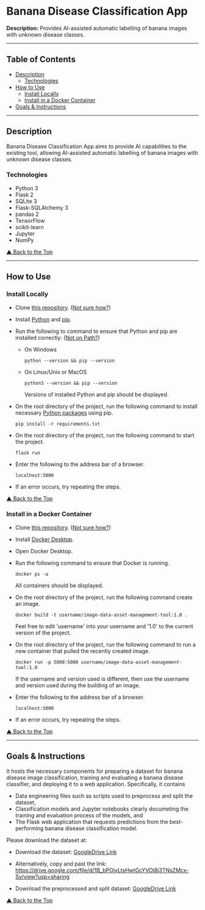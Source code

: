 # Banana Disease Classification App
**Description:** Provides AI-assisted automatic labelling of banana images with unknown disease classes.

---

## Table of Contents
- [Description](#description)
    - [Technologies](#technologies) 
- [How to Use](#how-to-use)
    - [Install Locally](#install-locally)
    - [Install in a Docker Container](#install-in-a-docker-container)
- [Goals & Instructions](#goals--instructions)

---

## Description
Banana Disease Classification App aims to provide AI capabilities to the existing tool, allowing AI-assisted automatic labelling of banana images with unknown disease classes.

### Technologies
- Python 3
- Flask 2
- SQLite 3
- Flask-SQLAlchemy 3
- pandas 2
- TensorFlow
- scikit-learn
- Jupyter
- NumPy

[&#9650; Back to the Top](#banana-disease-classification-app)

---

## How to Use

### Install Locally
- Clone [this repository](https://github.com/Deep-Computer-Vision/image-data-asset-management-tool-deep-computer-vision-team). ([Not sure how?](https://docs.github.com/en/repositories/creating-and-managing-repositories/cloning-a-repository))

- Install [Python](https://www.python.org/downloads/) and [pip](https://pip.pypa.io/en/latest/installation/#installation).

- Run the following to command to ensure that Python and pip are installed correctly: ([Not on Path?](https://realpython.com/add-python-to-path/))
    - On Windows
        ```
        python --version && pip --version
        ```
    - On Linux/Unix or MacOS
        ```
        python3 --version && pip --version
        ```
        Versions of installed Python and pip should be displayed.

- On the root directory of the project, run the following command to install necessary [Python packages](https://github.com/Deep-Computer-Vision/image-data-asset-management-tool-deep-computer-vision-team/blob/main/requirements.txt) using pip.
    ```
    pip install -r requirements.txt
    ```

- On the root directory of the project, run the following command to start the project.
    ```
    flask run
    ```

- Enter the following to the address bar of a browser.
    ```
    localhost:5000
    ```

- If an error occurs, try repeating the steps.

[&#9650; Back to the Top](#banana-disease-classification-app)

### Install in a Docker Container

- Clone [this repository](https://github.com/Deep-Computer-Vision/image-data-asset-management-tool-deep-computer-vision-team). ([Not sure how?](https://docs.github.com/en/repositories/creating-and-managing-repositories/cloning-a-repository))

- Install [Docker Desktop](https://docs.docker.com/engine/install/#desktop).

- Open Docker Desktop.

- Run the following command to ensure that Docker is running.
    ```
    docker ps -a
    ```
    All containers should be displayed.

- On the root directory of the project, run the following command create an image.
    ```
    docker build -t username/image-data-asset-management-tool:1.0 .
    ```
    Feel free to edit 'username' into your username and '1.0' to the current version of the project.

- On the root directory of the project, run the following command to run a new container that pulled the recently created image.
    ```
    docker run -p 5000:5000 username/image-data-asset-management-tool:1.0
    ```
    If the username and version used is different, then use the username and version used during the building of an image.

- Enter the following to the address bar of a browser.
    ```
    localhost:5000
    ```

- If an error occurs, try repeating the steps.

[&#9650; Back to the Top](#banana-disease-classification-app)

---

## Goals & Instructions

It hosts the necessary components for preparing a dataset for banana disease image classification, training and evaluating a banana disease classifier, and deploying it to a web application. Specifically, it contains
  - Data engineering files such as scripts used to preprocess and split the dataset,
  - Classification models and Jupyter notebooks clearly documeting the training and evaluation process of the models, and
  - The Flask web application that requests predictions from the best-performing banana disease classification model.

Please download the dataset at: 
- Download the dataset: [GoogleDrive Link](https://drive.google.com/file/d/1B_bPOivLtsHwtGcYVOl8i3TNsZMcx-Sy/view?usp=sharing) 
- Alternatively, copy and past the link: https://drive.google.com/file/d/1B_bPOivLtsHwtGcYVOl8i3TNsZMcx-Sy/view?usp=sharing

- Download the preprocessed and split dataset:  [GoogleDrive Link](https://drive.google.com/drive/folders/1cPkNYJOUh-5a_2qXJSx6ps7Wz-ib7WBk?usp=sharing)

[&#9650; Back to the Top](#banana-disease-classification-app)